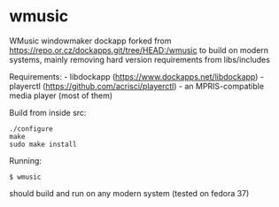# wmusic
WMusic windowmaker dockapp forked from https://repo.or.cz/dockapps.git/tree/HEAD:/wmusic to build on modern systems, mainly removing hard version requirements from libs/includes

Requirements:
	- libdockapp (https://www.dockapps.net/libdockapp)
	- playerctl (https://github.com/acrisci/playerctl)
	- an MPRIS-compatible media player (most of them)

Build from inside src:

    ./configure
    make
    sudo make install
    
Running:

    $ wmusic
    
should build and run on any modern system (tested on fedora 37)
